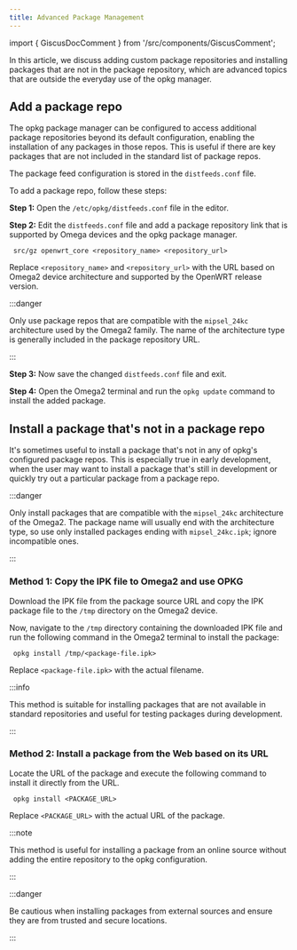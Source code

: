 ```yaml
---
title: Advanced Package Management
---
```


import { GiscusDocComment } from '/src/components/GiscusComment';

In this article, we discuss adding custom package repositories and installing packages that are not in the package repository, which are advanced topics that are outside the everyday use of the opkg manager.

## Add a package repo

The opkg package manager can be configured to access additional package repositories beyond its default configuration, enabling the installation of any packages in those repos. This is useful if there are key packages that are not included in the standard list of package repos.

The package feed configuration is stored in the `distfeeds.conf` file.

To add a package repo, follow these steps:

**Step 1:** Open the `/etc/opkg/distfeeds.conf` file in the editor.

**Step 2:** Edit the `distfeeds.conf` file and add a package repository link that is supported by Omega devices and the opkg package manager.

```shell
 src/gz openwrt_core <repository_name> <repository_url>
 ```

Replace `<repository_name>` and `<repository_url>` with the URL based on Omega2 device architecture and supported by the OpenWRT release version.

:::danger

Only use package repos that are compatible with the `mipsel_24kc` architecture used by the Omega2 family. The name of the architecture type is generally included in the package repository URL.

:::

**Step 3:** Now save the changed `distfeeds.conf` file and exit.

**Step 4:** Open the Omega2 terminal and run the `opkg update` command to install the added package.

## Install a package that's not in a package repo

It's sometimes useful to install a package that's not in any of opkg's configured package repos. This is especially true in early development, when the user may want to install a package that's still in development or quickly try out a particular package from a package repo.

:::danger

Only install packages that are compatible with the `mipsel_24kc` architecture of the Omega2. The package name will usually end with the architecture type, so use only installed packages ending with `mipsel_24kc.ipk`; ignore incompatible ones.

:::

### Method 1: Copy the IPK file to Omega2 and use OPKG

Download the IPK file from the package source URL and copy the IPK package file to the `/tmp` directory on the Omega2 device.

Now, navigate to the `/tmp` directory containing the downloaded IPK file and run the following command in the Omega2 terminal to install the package:

```shell
 opkg install /tmp/<package-file.ipk>
 ```

Replace `<package-file.ipk>` with the actual filename.

:::info

This method is suitable for installing packages that are not available in standard repositories and useful for testing packages during development.

:::

### Method 2: Install a package from the Web based on its URL

Locate the URL of the package and execute the following command to install it directly from the URL.

```shell
 opkg install <PACKAGE_URL>
 ```

Replace `<PACKAGE_URL>` with the actual URL of the package.

:::note

This method is useful for installing a package from an online source without adding the entire repository to the opkg configuration.

:::

:::danger

Be cautious when installing packages from external sources and ensure they are from trusted and secure locations.

:::

<GiscusDocComment />
